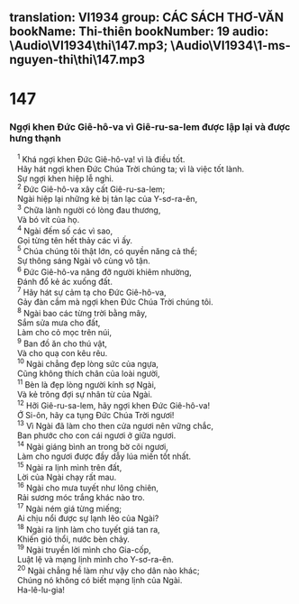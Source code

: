translation: VI1934
group: CÁC SÁCH THƠ-VĂN
bookName: Thi-thiên 
bookNumber: 19
audio: \Audio\VI1934\thi\147.mp3; \Audio\VI1934\1-ms-nguyen-thi\thi\147.mp3
-------

<div class="title"><h1>147</h1><h3>Ngợi khen Đức Giê-hô-va vì Giê-ru-sa-lem được lập lại và được hưng thạnh</h3></div>
<span class="verse thi_147_1"> <sup>1</sup> Khá ngợi khen Đức Giê-hô-va! vì là điều tốt. <br/> Hãy hát ngợi khen Đức Chúa Trời chúng ta; vì là việc tốt lành. <br/> Sự ngợi khen hiệp lễ nghi. <br/></span>
<span class="verse thi_147_2"> <sup>2</sup> Đức Giê-hô-va xây cất Giê-ru-sa-lem; <br/> Ngài hiệp lại những kẻ bị tản lạc của Y-sơ-ra-ên, <br/></span>
<span class="verse thi_147_3"> <sup>3</sup> Chữa lành người có lòng đau thương, <br/> Và bó vít của họ. <br/></span>
<span class="verse thi_147_4"> <sup>4</sup> Ngài đếm số các vì sao, <br/> Gọi từng tên hết thảy các vì ấy. <br/></span>
<span class="verse thi_147_5"> <sup>5</sup> Chúa chúng tôi thật lớn, có quyền năng cả thể; <br/> Sự thông sáng Ngài vô cùng vô tận. <br/></span>
<span class="verse thi_147_6"> <sup>6</sup> Đức Giê-hô-va nâng đỡ người khiêm nhường, <br/> Đánh đổ kẻ ác xuống đất. <br/></span>
<span class="verse thi_147_7"> <sup>7</sup> Hãy hát sự cảm tạ cho Đức Giê-hô-va, <br/> Gảy đàn cầm mà ngợi khen Đức Chúa Trời chúng tôi. <br/></span>
<span class="verse thi_147_8"> <sup>8</sup> Ngài bao các từng trời bằng mây, <br/> Sắm sửa mưa cho đất, <br/> Làm cho cỏ mọc trên núi, <br/></span>
<span class="verse thi_147_9"> <sup>9</sup> Ban đồ ăn cho thú vật, <br/> Và cho quạ con kêu rêu. <br/></span>
<span class="verse thi_147_10"> <sup>10</sup> Ngài chẳng đẹp lòng sức của ngựa, <br/> Cũng không thích chân của loài người, <br/></span>
<span class="verse thi_147_11"> <sup>11</sup> Bèn là đẹp lòng người kính sợ Ngài, <br/> Và kẻ trông đợi sự nhân từ của Ngài. <br/></span>
<span class="verse thi_147_12"> <sup>12</sup> Hỡi Giê-ru-sa-lem, hãy ngợi khen Đức Giê-hô-va! <br/> Ớ Si-ôn, hãy ca tụng Đức Chúa Trời ngươi! <br/></span>
<span class="verse thi_147_13"> <sup>13</sup> Vì Ngài đã làm cho then cửa ngươi nên vững chắc, <br/> Ban phước cho con cái ngươi ở giữa ngươi. <br/></span>
<span class="verse thi_147_14"> <sup>14</sup> Ngài giáng bình an trong bờ cõi ngươi, <br/> Làm cho ngươi được đầy dẫy lúa miến tốt nhất. <br/></span>
<span class="verse thi_147_15"> <sup>15</sup> Ngài ra lịnh mình trên đất, <br/> Lời của Ngài chạy rất mau. <br/></span>
<span class="verse thi_147_16"> <sup>16</sup> Ngài cho mưa tuyết như lông chiên, <br/> Rải sương móc trắng khác nào tro. <br/></span>
<span class="verse thi_147_17"> <sup>17</sup> Ngài ném giá từng miếng; <br/> Ai chịu nổi được sự lạnh lẽo của Ngài? <br/></span>
<span class="verse thi_147_18"> <sup>18</sup> Ngài ra lịnh làm cho tuyết giá tan ra, <br/> Khiến gió thổi, nước bèn chảy. <br/></span>
<span class="verse thi_147_19"> <sup>19</sup> Ngài truyền lời mình cho Gia-cốp, <br/> Luật lệ và mạng lịnh mình cho Y-sơ-ra-ên. <br/></span>
<span class="verse thi_147_20"> <sup>20</sup> Ngài chẳng hề làm như vậy cho dân nào khác; <br/> Chúng nó không có biết mạng lịnh của Ngài. <br/> Ha-lê-lu-gia! <br/></span>

